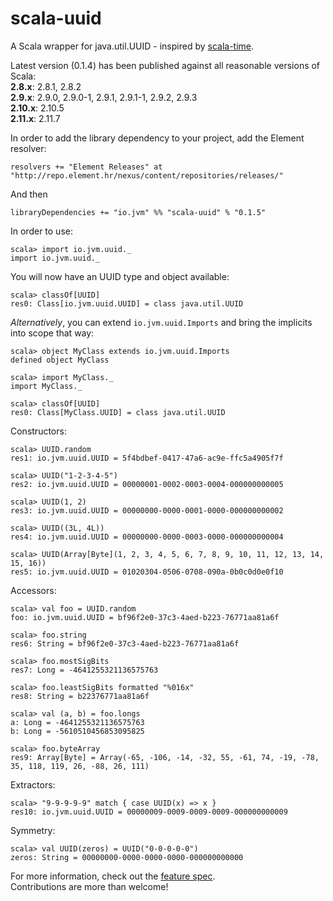 scala-uuid
==========

A Scala wrapper for java.util.UUID - inspired by [scala-time](https://github.com/jorgeortiz85/scala-time/ "A Scala wrapper for Joda Time").

Latest version (0.1.4) has been published against all reasonable versions of Scala:  
**2.8.x**: 2.8.1, 2.8.2  
**2.9.x**: 2.9.0, 2.9.0-1, 2.9.1, 2.9.1-1, 2.9.2, 2.9.3  
**2.10.x**: 2.10.5  
**2.11.x**: 2.11.7

In order to add the library dependency to your project, add the Element resolver:

    resolvers += "Element Releases" at "http://repo.element.hr/nexus/content/repositories/releases/"

And then

    libraryDependencies += "io.jvm" %% "scala-uuid" % "0.1.5"

In order to use:

    scala> import io.jvm.uuid._
    import io.jvm.uuid._

You will now have an UUID type and object available:

    scala> classOf[UUID]
    res0: Class[io.jvm.uuid.UUID] = class java.util.UUID

*Alternatively*, you can extend `io.jvm.uuid.Imports` and bring the implicits into scope that way:

    scala> object MyClass extends io.jvm.uuid.Imports
    defined object MyClass

    scala> import MyClass._
    import MyClass._

    scala> classOf[UUID]
    res0: Class[MyClass.UUID] = class java.util.UUID

Constructors:

    scala> UUID.random
    res1: io.jvm.uuid.UUID = 5f4bdbef-0417-47a6-ac9e-ffc5a4905f7f

    scala> UUID("1-2-3-4-5")
    res2: io.jvm.uuid.UUID = 00000001-0002-0003-0004-000000000005

    scala> UUID(1, 2)
    res3: io.jvm.uuid.UUID = 00000000-0000-0001-0000-000000000002

    scala> UUID((3L, 4L))
    res4: io.jvm.uuid.UUID = 00000000-0000-0003-0000-000000000004

    scala> UUID(Array[Byte](1, 2, 3, 4, 5, 6, 7, 8, 9, 10, 11, 12, 13, 14, 15, 16))
    res5: io.jvm.uuid.UUID = 01020304-0506-0708-090a-0b0c0d0e0f10

Accessors:

    scala> val foo = UUID.random
    foo: io.jvm.uuid.UUID = bf96f2e0-37c3-4aed-b223-76771aa81a6f

    scala> foo.string
    res6: String = bf96f2e0-37c3-4aed-b223-76771aa81a6f

    scala> foo.mostSigBits
    res7: Long = -4641255321136575763

    scala> foo.leastSigBits formatted "%016x"
    res8: String = b22376771aa81a6f

    scala> val (a, b) = foo.longs
    a: Long = -4641255321136575763
    b: Long = -5610510456853095825

    scala> foo.byteArray
    res9: Array[Byte] = Array(-65, -106, -14, -32, 55, -61, 74, -19, -78, 35, 118, 119, 26, -88, 26, 111)

Extractors:

    scala> "9-9-9-9-9" match { case UUID(x) => x }
    res10: io.jvm.uuid.UUID = 00000009-0009-0009-0009-000000000009

Symmetry:

    scala> val UUID(zeros) = UUID("0-0-0-0-0")
    zeros: String = 00000000-0000-0000-0000-000000000000

For more information, check out the [feature spec](src/test/scala/io/jvm/uuid/test/UUIDFeatureSpec.scala "Open UUIDFeatureSpec source").  
Contributions are more than welcome!

